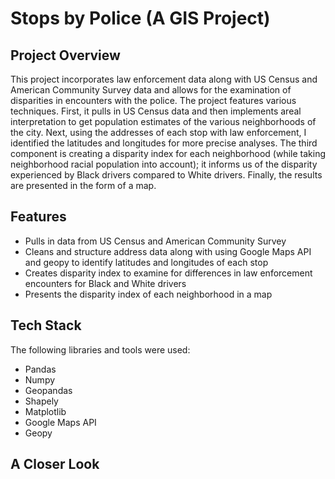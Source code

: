 # Stops by Police (A GIS Project)

## Project Overview
This project incorporates law enforcement data along with US Census and American Community Survey data and allows for the examination of disparities in encounters with the police. The project features various techniques. First, it pulls in US Census data and then implements areal interpretation to get population estimates of the various neighborhoods of the city. Next, using the addresses of each stop with law enforcement, I identified the latitudes and longitudes for more precise analyses. The third component is creating a disparity index for each neighborhood (while taking neighborhood racial population into account); it informs us of the disparity experienced by Black drivers compared to White drivers. Finally, the results are presented in the form of a map.

## Features
- Pulls in data from US Census and American Community Survey
- Cleans and structure address data along with using Google Maps API and geopy to identify latitudes and longitudes of each stop
- Creates disparity index to examine for differences in law enforcement encounters for Black and White drivers
- Presents the disparity index of each neighborhood in a map

## Tech Stack
The following libraries and tools were used:
- Pandas
- Numpy
- Geopandas
- Shapely
- Matplotlib
- Google Maps API
- Geopy

## A Closer Look 
